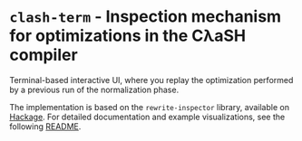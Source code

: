 # `clash-term` - Inspection mechanism for optimizations in the CλaSH compiler

Terminal-based interactive UI, where you replay the optimization performed
by a previous run of the normalization phase.

The implementation is based on the `rewrite-inspector` library, available on [Hackage](http://hackage.haskell.org/package/rewrite-inspector).
For detailed documentation and example visualizations, see the following [README](https://github.com/omelkonian/rewrite-inspector/blob/master/README.md).

